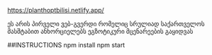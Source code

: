 https://planthoptbilisi.netlify.app/

ეს არის პირველი ვებ-გვერდი რომელიც სრულიად საქართველოს მასშტაბით ანხორციელებს ეგზოტიკური მცენარეების გაყიდვას

##INSTRUCTIONS
npm install
npm start